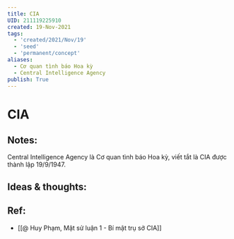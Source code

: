 ```yaml
---
title: CIA
UID: 211119225910
created: 19-Nov-2021
tags:
  - 'created/2021/Nov/19'
  - 'seed'
  - 'permanent/concept'
aliases:
  - Cơ quan tình báo Hoa kỳ
  - Central Intelligence Agency
publish: True
---
```

# CIA

## Notes:
Central Intelligence Agency là Cơ quan tình báo Hoa kỳ, viết tắt là CIA được thành lập 19/9/1947.

## Ideas & thoughts:

## Ref:
- [[@ Huy Phạm, Mật sử luận 1 - Bí mật trụ sở CIA]]
